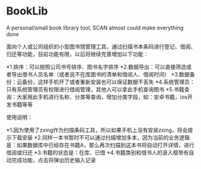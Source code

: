 BookLib
=======

A personal/small book library tool, SCAN almost could make everything done

面向个人或公司组织的小型图书馆管理工具，通过扫描书本条码进行登记、借阅、归还等功能，目前功能有限，以后将继续完善增加以下功能：

*1.排序：可以按照公司书号排序、图书名字排序
*2.数据导出：可以直接筛选或者导出借书人员名单（或者说不在库图书的清单和借阅人、借阅时间）
*3.数据备份：云备份，这样手机坏了或者重新安装也可以保证数据不丢失
*4.系统管理员：只有系统管理员有权限进行借阅管理，其他人可以拿此手机查询图书
*5.书籍查询：大家用此手机进行名称、分类等查询，增加分类字段，如：安卓书籍，ios开发书籍等等

使用说明：

*1.因为使用了zxing作为扫描条码工具，所以如果手机上没有安装zxing，将会提示下载安装
*2.同样一本书暂时不可以通过扫描增加多本，因为当前的业务逻辑是：如果数据库中已经存在书籍A，那么再次扫描到这本书将自动打开详情，进行借阅或归还
*3.书籍的状态是：在库、已借
*4.书籍类别和借书人的录入框带有自动完成功能，点击将弹出历史输入记录
